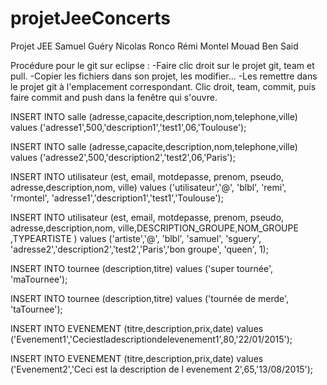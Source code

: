 projetJeeConcerts
=================

Projet JEE Samuel Guéry Nicolas Ronco Rémi Montel Mouad Ben Said

Procédure pour le git sur eclipse : 
-Faire clic droit sur le projet git, team et pull.
-Copier les fichiers dans son projet, les modifier...
-Les remettre dans le projet git à l'emplacement correspondant. Clic droit, team, commit, puis faire commit and push dans la fenêtre qui s'ouvre.






INSERT INTO salle (adresse,capacite,description,nom,telephone,ville)
values ('adresse1',500,'description1','test1',06,'Toulouse');

INSERT INTO salle (adresse,capacite,description,nom,telephone,ville)
values ('adresse2',500,'description2','test2',06,'Paris');

INSERT INTO utilisateur (est, email, motdepasse, prenom, pseudo, adresse,description,nom, ville)
values ('utilisateur','@', 'blbl', 'remi', 'rmontel',  'adresse1','description1','test1','Toulouse');

INSERT INTO utilisateur (est, email, motdepasse, prenom, pseudo, adresse,description,nom, ville,DESCRIPTION_GROUPE,NOM_GROUPE ,TYPEARTISTE  )
values ('artiste','@', 'blbl', 'samuel', 'sguery',  'adresse2','description2','test2','Paris','bon groupe', 'queen', 1);

INSERT INTO tournee (description,titre)
values ('super tournée', 'maTournee');

INSERT INTO tournee (description,titre)
values ('tournée de merde', 'taTournee');

INSERT INTO EVENEMENT  (titre,description,prix,date) values ('Evenement1','Ceciestladescriptiondelevenement1',80,'22/01/2015');

INSERT INTO EVENEMENT  (titre,description,prix,date) values ('Evenement2','Ceci est la description de l evenement 2',65,'13/08/2015');




